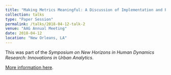 ```yaml
---
title: "Making Metrics Meaningful: A Discussion of Implementation and Reproducibility Using Measures of Migration"
collection: talks
type: "Paper Session"
permalink: /talks/2018-04-12-talk-2
venue: "AAG Annual Meeting"
date: 2018-04-12
location: "New Orleans, LA"
---
```

This was part of the *Symposium on New Horizons in Human Dynamics Research: Innovations in Urban Analytics*.

[More information here](https://aag.secure-abstracts.com/AAG%20Annual%20Meeting%202018/sessions-gallery/12101).
